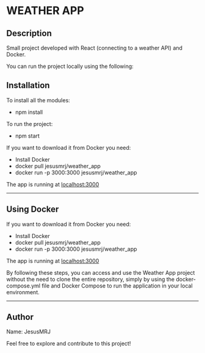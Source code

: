 <h1>WEATHER APP</h1>

<h2>Description</h2>
<p>Small project developed with React (connecting to a weather API) and Docker.</p>

<p>You can run the project locally using the following:</p>

<h2>Installation</h2>
<p>To install all the modules:</p>
<ul>
  <li>npm install</li>
</ul>

<p>To run the project:</p>
<ul>
  <li>npm start</li>
</ul>

<p>If you want to download it from Docker you need:</p>
<ul>
  <li>Install Docker</li>
  <li>docker pull jesusmrj/weather_app</li>
  <li>docker run -p 3000:3000 jesusmrj/weather_app</li>
</ul>

<p>The app is running at <a href="http://localhost:3000">localhost:3000</a></p>

<hr/>

<h2>Using Docker</h2>

<p>If you want to download it from Docker you need:</p>
<ul>
  <li>Install Docker</li>
  <li>docker pull jesusmrj/weather_app</li>
  <li>docker run -p 3000:3000 jesusmrj/weather_app</li>
</ul>

<p>The app is running at <a href="http://localhost:3000">localhost:3000</a></p>

<p>By following these steps, you can access and use the Weather App project without the need to clone the entire repository, simply by using the docker-compose.yml file and Docker Compose to run the application in your local environment.</p>

<hr/>

<h2>Author</h2>
<p>Name: JesusMRJ</p>
<p>Feel free to explore and contribute to this project!</p>

